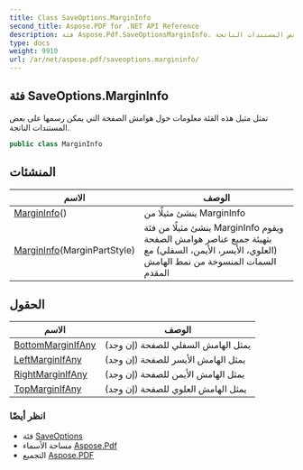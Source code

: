 ```yaml
---
title: Class SaveOptions.MarginInfo
second_title: Aspose.PDF for .NET API Reference
description: فئة Aspose.Pdf.SaveOptionsMarginInfo. تمثل مثيل هذه الفئة معلومات حول هوامش الصفحة التي يمكن رسمها على بعض المستندات الناتجة
type: docs
weight: 9910
url: /ar/net/aspose.pdf/saveoptions.margininfo/
---
```

## فئة SaveOptions.MarginInfo

تمثل مثيل هذه الفئة معلومات حول هوامش الصفحة التي يمكن رسمها على بعض المستندات الناتجة.

```csharp
public class MarginInfo
```

## المنشئات

| الاسم | الوصف |
| --- | --- |
| [MarginInfo](../../aspose.pdf/saveoptions.margininfo/.ctor#constructor)() | ينشئ مثيلًا من MarginInfo |
| [MarginInfo](../../aspose.pdf/saveoptions.margininfo/.ctor#constructor_1)(MarginPartStyle) | ينشئ مثيلًا من فئة MarginInfo ويقوم بتهيئة جميع عناصر هوامش الصفحة (العلوي، الأيسر، الأيمن، السفلي) مع السمات المنسوخة من نمط الهامش المقدم |

## الحقول

| الاسم | الوصف |
| --- | --- |
| [BottomMarginIfAny](../../aspose.pdf/saveoptions.margininfo/bottommarginifany) | يمثل الهامش السفلي للصفحة (إن وجد) |
| [LeftMarginIfAny](../../aspose.pdf/saveoptions.margininfo/leftmarginifany) | يمثل الهامش الأيسر للصفحة (إن وجد) |
| [RightMarginIfAny](../../aspose.pdf/saveoptions.margininfo/rightmarginifany) | يمثل الهامش الأيمن للصفحة (إن وجد) |
| [TopMarginIfAny](../../aspose.pdf/saveoptions.margininfo/topmarginifany) | يمثل الهامش العلوي للصفحة (إن وجد) |

### انظر أيضًا

* فئة [SaveOptions](../saveoptions/)
* مساحة الأسماء [Aspose.Pdf](../../aspose.pdf/)
* التجميع [Aspose.PDF](../../)